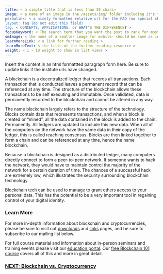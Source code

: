 ```yaml
---
title: < a simple title that is less than 20 chars>
image: < a name of an image in the /assets/img/ folder including it's file extension >
permalink: < a nicely formatted relative url for the FAQ (no special characters or spaces, except _ and - )>
layout: faq (do not edit this field)
tag: < CONCEPTS, APPLICATIONS, or WHAT'S THE DIFFERENCE? >
focusKeyword: < The search term that you want the post to rank for most>
smImage: < the name of a smaller image for mobile- should be same as image above but with _sm as a suffix before file ending>
learnMoreLink: < a link for further reading >
learnMoreText: < the title of the further reading resource >
weight: < 1 - 10 weight to show in list views >
---
```


Insert the content in an html formattted paragraph form here. Be sure to update links if the institute urls have changed. 

<!-- Example:
    title: What is a blockchain?
    image:  blockchain.jpg
    permalink: /faq/what-is-blockchain/
    layout: faq
    tag: CONCEPTS
    weight: 10
 -->

<span>A blockchain is a decentralized ledger that records all transactions. Each transaction that is conducted leaves a permanent record that can be referenced at any time. The structure of the blockchain allows these transactions to be self executing and immutable. Once validated, data is permanently recorded to the blockchain and cannot be altered in any way. </span>

<span>The name blockchain largely refers to the structure of the technology. Blocks contain data that represents transactions, and when a block is created or “mined”, all the data contained in the block is added to the chain. Permanently. All ledgers are updated to include this new data. When all of the computers on the network have the same data in their copy of the ledger, this is called reaching consensus. Blocks are then linked together to form a chain and can be referenced at any time, hence the name blockchain.</span>

<span>Because a blockchain is designed as a distributed ledger, many computers directly connect to form a peer-to-peer network. If someone wants to hack the network, they would have to maintain control the majority of the network for a certain duration of time. The chances of a successful hack are extremely low, which illustrates the security surrounding blockchain technology.</span>

<span>Blockchain tech can be used to manage to grant others access to your personal data. This has the potential to be a very important tool in regaining control of your digital identity.</span>

<h3>Learn More</h3>
<p>For more in-depth information about blockchain and cryptocurrencies, please be sure to visit out <a href="/downloads/">downloads</a> and <a href="/resources/">links</a> pages, and be sure to subscribe to our mailing list below.</p>

<p>For full course material and information about in-person seminars and training events please visit our <a href="/education/">education portal</a>. Our <a href="/courses/blockchain-101/">free Blockchain 101 course</a> covers all of this and more in great detail.</p>

<h3><a href="/education/blockchain-vs-cryptocurrency/">NEXT: Blockchain vs. Cryptocurrency</a></h3> 
